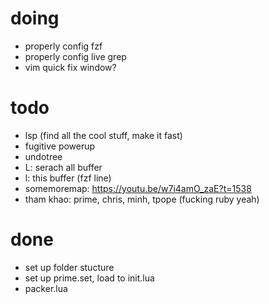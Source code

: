 # doing
- properly config fzf
- properly config live grep
- vim quick fix window?

# todo
- lsp (find all the cool stuff, make it fast)
- fugitive powerup
- undotree
- L: serach all buffer
- l: this buffer (fzf line)
- somemoremap: https://youtu.be/w7i4amO_zaE?t=1538
- tham khao: prime, chris, minh, tpope (fucking ruby yeah)

# done
- set up folder stucture
- set up prime.set, load to init.lua
- packer.lua
